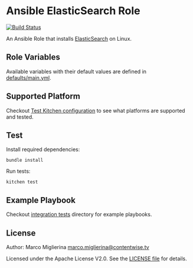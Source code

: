 # Ansible ElasticSearch Role
[![Build Status](https://travis-ci.org/ContentWise/ansible-elasticsearch.svg?branch=master)](https://travis-ci.org/ContentWise/ansible-elasticsearch)

An Ansible Role that installs [ElasticSearch](https://www.elastic.co/products/elasticsearch) on Linux.

## Role Variables

Available variables with their default values are defined in [defaults/main.yml](defaults/main.yml).

## Supported Platform

Checkout [Test Kitchen configuration](.kitchen.yml) to see what platforms are supported and tested.

## Test

Install required dependencies:

	bundle install

Run tests:

	kitchen test

## Example Playbook

Checkout [integration tests](test/integration) directory for example playbooks.

## License

Author: Marco Miglierina <marco.miglierina@contentwise.tv>

Licensed under the Apache License V2.0. See the [LICENSE file](LICENSE) for details.
